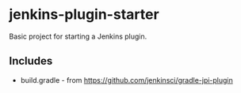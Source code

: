 # jenkins-plugin-starter

Basic project for starting a Jenkins plugin.

## Includes

* build.gradle - from https://github.com/jenkinsci/gradle-jpi-plugin

